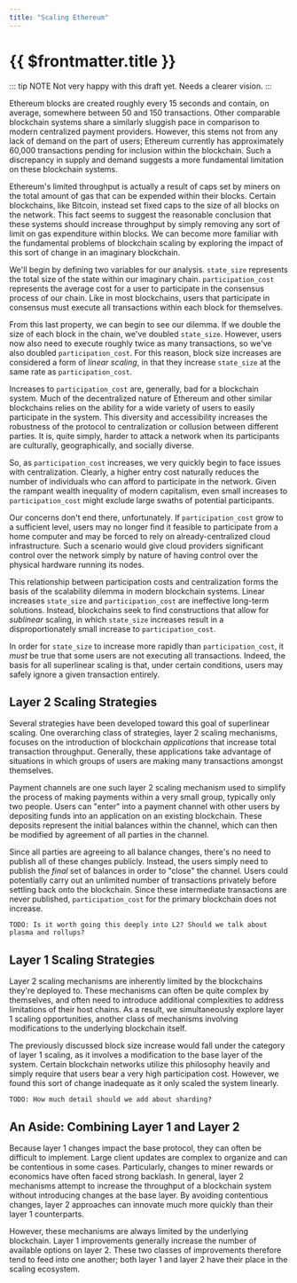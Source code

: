 ```yaml
---
title: "Scaling Ethereum"
---
```


# {{ $frontmatter.title }}

::: tip NOTE
Not very happy with this draft yet. Needs a clearer vision.
:::

Ethereum blocks are created roughly every 15 seconds and contain, on average, somewhere between 50 and 150 transactions. Other comparable blockchain systems share a similarly sluggish pace in comparison to modern centralized payment providers. However, this stems not from any lack of demand on the part of users; Ethereum currently has approximately 60,000 transactions pending for inclusion within the blockchain. Such a discrepancy in supply and demand suggests a more fundamental limitation on these blockchain systems.

Ethereum's limited throughput is actually a result of caps set by miners on the total amount of gas that can be expended within their blocks. Certain blockchains, like Bitcoin, instead set fixed caps to the size of all blocks on the network. This fact seems to suggest the reasonable conclusion that these systems should increase throughput by simply removing any sort of limit on gas expenditure within blocks. We can become more familiar with the fundamental problems of blockchain scaling by exploring the impact of this sort of change in an imaginary blockchain.

We'll begin by defining two variables for our analysis. `state_size` represents the total size of the state within our imaginary chain. `participation_cost` represents the average cost for a user to participate in the consensus process of our chain. Like in most blockchains, users that participate in consensus must execute all transactions within each block for themselves.

From this last property, we can begin to see our dilemma. If we double the size of each block in the chain, we've doubled `state_size`. However, users now also need to execute roughly twice as many transactions, so we've also doubled `participation_cost`. For this reason, block size increases are considered a form of *linear scaling*, in that they increase `state_size` at the same rate as `participation_cost`.

Increases to `participation_cost` are, generally, bad for a blockchain system. Much of the decentralized nature of Ethereum and other similar blockchains relies on the ability for a wide variety of users to easily participate in the system. This diversity and accessibility increases the robustness of the protocol to centralization or collusion between different parties. It is, quite simply, harder to attack a network when its participants are culturally, geographically, and socially diverse.

So, as `participation_cost` increases, we very quickly begin to face issues with centralization. Clearly, a higher entry cost naturally reduces the number of individuals who can afford to participate in the network. Given the rampant wealth inequality of modern capitalism, even small increases to `participation_cost` might exclude large swaths of potential participants.

Our concerns don't end there, unfortunately. If `participation_cost` grow to a sufficient level, users may no longer find it feasible to participate from a home computer and may be forced to rely on already-centralized cloud infrastructure. Such a scenario would give cloud providers significant control over the network simply by nature of having control over the physical hardware running its nodes.

This relationship between participation costs and centralization forms the basis of the scalability dilemma in modern blockchain systems. Linear increases `state_size` and `participation_cost` are ineffective long-term solutions. Instead, blockchains seek to find constructions that allow for *sublinear* scaling, in which `state_size` increases result in a disproportionately small increase to `participation_cost`.

In order for `state_size` to increase more rapidly than `participation_cost`, it *must* be true that some users are not executing all transactions. Indeed, the basis for all superlinear scaling is that, under certain conditions, users may safely ignore a given transaction entirely.

## Layer 2 Scaling Strategies

Several strategies have been developed toward this goal of superlinear scaling. One overarching class of strategies, layer 2 scaling mechanisms, focuses on the introduction of blockchain *applications* that increase total transaction throughput. Generally, these applications take advantage of situations in which groups of users are making many transactions amongst themselves.

Payment channels are one such layer 2 scaling mechanism used to simplify the process of making payments within a very small group, typically only two people. Users can "enter" into a payment channel with other users by depositing funds into an application on an existing blockchain. These deposits represent the initial balances within the channel, which can then be modified by agreement of all parties in the channel.

Since all parties are agreeing to all balance changes, there's no need to publish all of these changes publicly. Instead, the users simply need to publish the *final* set of balances in order to "close" the channel. Users could potentially carry out an unlimited number of transactions privately before settling back onto the blockchain. Since these intermediate transactions are never published, `participation_cost` for the primary blockchain does not increase.

```text
TODO: Is it worth going this deeply into L2? Should we talk about plasma and rollups?
```

## Layer 1 Scaling Strategies

Layer 2 scaling mechanisms are inherently limited by the blockchains they're deployed to. These mechanisms can often be quite complex by themselves, and often need to introduce additional complexities to address limitations of their host chains. As a result, we simultaneously explore layer 1 scaling opportunities, another class of mechanisms involving modifications to the underlying blockchain itself.

The previously discussed block size increase would fall under the category of layer 1 scaling, as it involves a modification to the base layer of the system. Certain blockchain networks utilize this philosophy heavily and simply require that users bear a very high participation cost. However, we found this sort of change inadequate as it only scaled the system linearly.

```text
TODO: How much detail should we add about sharding?
```

## An Aside: Combining Layer 1 and Layer 2

Because layer 1 changes impact the base protocol, they can often be difficult to implement. Large client updates are complex to organize and can be contentious in some cases. Particularly, changes to miner rewards or economics have often faced strong backlash. In general, layer 2 mechanisms attempt to increase the throughput of a blockchain system without introducing changes at the base layer. By avoiding contentious changes, layer 2 approaches can innovate much more quickly than their layer 1 counterparts.

However, these mechanisms are always limited by the underlying blockchain. Layer 1 improvements generally increase the number of available options on layer 2. These two classes of improvements therefore tend to feed into one another; both layer 1 and layer 2 have their place in the scaling ecosystem.
